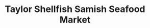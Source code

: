 ---
title: "Taylor Shellfish Samish Seafood Market"
url: /bow/taylor-shellfish-samish-seafood-market/
shop: seafood
---
